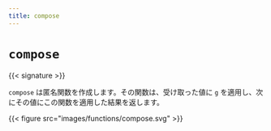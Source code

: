 ```yaml
---
title: compose
---
```


# `compose`

{{< signature >}}

`compose` は匿名関数を作成します。その関数は、受け取った値に `g` を適用し、次にその値にこの関数を適用した結果を返します。

{{< figure src="images/functions/compose.svg" >}}
